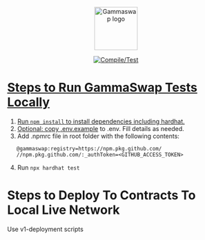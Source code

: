 <p align="center"><a href="https://gammaswap.com" target="_blank" rel="noopener noreferrer"><img width="100" src="https://gammaswap.com/assets/images/image02.svg" alt="Gammaswap logo"></a></p>

<p align="center">
  <a href="https://github.com/gammaswap/v1-strategies/actions/workflows/main.yml"><img src="https://github.com/gammaswap/v1-strategies/actions/workflows/main.yml/badge.svg?branch=main" alt="Compile/Test">
</p>

# Steps to Run GammaSwap Tests Locally

1. Run ```npm install``` to install dependencies including hardhat.
2. Optional: copy [.env.example](.env.example) to .env. Fill details as needed.
3. Add .npmrc file in root folder with the following contents:
```
   @gammaswap:registry=https://npm.pkg.github.com/
   //npm.pkg.github.com/:_authToken=<GITHUB_ACCESS_TOKEN>
```
4. Run ```npx hardhat test```

# Steps to Deploy To Contracts To Local Live Network

Use v1-deployment scripts
